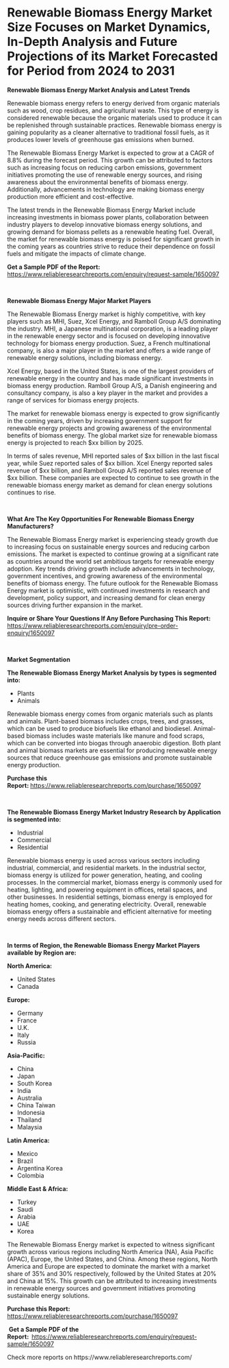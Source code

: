 <p><h1>Renewable Biomass Energy Market Size Focuses on Market Dynamics, In-Depth Analysis and Future Projections of its Market Forecasted for Period from 2024 to 2031</h1></p><p><strong>Renewable Biomass Energy Market Analysis and Latest Trends</strong></p>
<p><p>Renewable biomass energy refers to energy derived from organic materials such as wood, crop residues, and agricultural waste. This type of energy is considered renewable because the organic materials used to produce it can be replenished through sustainable practices. Renewable biomass energy is gaining popularity as a cleaner alternative to traditional fossil fuels, as it produces lower levels of greenhouse gas emissions when burned.</p><p>The Renewable Biomass Energy Market is expected to grow at a CAGR of 8.8% during the forecast period. This growth can be attributed to factors such as increasing focus on reducing carbon emissions, government initiatives promoting the use of renewable energy sources, and rising awareness about the environmental benefits of biomass energy. Additionally, advancements in technology are making biomass energy production more efficient and cost-effective.</p><p>The latest trends in the Renewable Biomass Energy Market include increasing investments in biomass power plants, collaboration between industry players to develop innovative biomass energy solutions, and growing demand for biomass pellets as a renewable heating fuel. Overall, the market for renewable biomass energy is poised for significant growth in the coming years as countries strive to reduce their dependence on fossil fuels and mitigate the impacts of climate change.</p></p>
<p><strong>Get a Sample PDF of the Report:&nbsp;</strong> <a href="https://www.reliableresearchreports.com/enquiry/request-sample/1650097">https://www.reliableresearchreports.com/enquiry/request-sample/1650097</a></p>
<p>&nbsp;</p>
<p><strong>Renewable Biomass Energy Major Market Players</strong></p>
<p><p>The Renewable Biomass Energy market is highly competitive, with key players such as MHI, Suez, Xcel Energy, and Ramboll Group A/S dominating the industry. MHI, a Japanese multinational corporation, is a leading player in the renewable energy sector and is focused on developing innovative technology for biomass energy production. Suez, a French multinational company, is also a major player in the market and offers a wide range of renewable energy solutions, including biomass energy.</p><p>Xcel Energy, based in the United States, is one of the largest providers of renewable energy in the country and has made significant investments in biomass energy production. Ramboll Group A/S, a Danish engineering and consultancy company, is also a key player in the market and provides a range of services for biomass energy projects.</p><p>The market for renewable biomass energy is expected to grow significantly in the coming years, driven by increasing government support for renewable energy projects and growing awareness of the environmental benefits of biomass energy. The global market size for renewable biomass energy is projected to reach $xx billion by 2025.</p><p>In terms of sales revenue, MHI reported sales of $xx billion in the last fiscal year, while Suez reported sales of $xx billion. Xcel Energy reported sales revenue of $xx billion, and Ramboll Group A/S reported sales revenue of $xx billion. These companies are expected to continue to see growth in the renewable biomass energy market as demand for clean energy solutions continues to rise.</p></p>
<p>&nbsp;</p>
<p><strong>What Are The Key Opportunities For Renewable Biomass Energy Manufacturers?</strong></p>
<p><p>The Renewable Biomass Energy market is experiencing steady growth due to increasing focus on sustainable energy sources and reducing carbon emissions. The market is expected to continue growing at a significant rate as countries around the world set ambitious targets for renewable energy adoption. Key trends driving growth include advancements in technology, government incentives, and growing awareness of the environmental benefits of biomass energy. The future outlook for the Renewable Biomass Energy market is optimistic, with continued investments in research and development, policy support, and increasing demand for clean energy sources driving further expansion in the market.</p></p>
<p><strong>Inquire or Share Your Questions If Any Before Purchasing This Report:</strong> <a href="https://www.reliableresearchreports.com/enquiry/pre-order-enquiry/1650097">https://www.reliableresearchreports.com/enquiry/pre-order-enquiry/1650097</a></p>
<p>&nbsp;</p>
<p><strong>Market Segmentation</strong></p>
<p><strong>The Renewable Biomass Energy Market Analysis by types is segmented into:</strong></p>
<p><ul><li>Plants</li><li>Animals</li></ul></p>
<p><p>Renewable biomass energy comes from organic materials such as plants and animals. Plant-based biomass includes crops, trees, and grasses, which can be used to produce biofuels like ethanol and biodiesel. Animal-based biomass includes waste materials like manure and food scraps, which can be converted into biogas through anaerobic digestion. Both plant and animal biomass markets are essential for producing renewable energy sources that reduce greenhouse gas emissions and promote sustainable energy production.</p></p>
<p><strong>Purchase this Report:&nbsp;</strong><a href="https://www.reliableresearchreports.com/purchase/1650097">https://www.reliableresearchreports.com/purchase/1650097</a></p>
<p>&nbsp;</p>
<p><strong>The Renewable Biomass Energy Market Industry Research by Application is segmented into:</strong></p>
<p><ul><li>Industrial</li><li>Commercial</li><li>Residential</li></ul></p>
<p><p>Renewable biomass energy is used across various sectors including industrial, commercial, and residential markets. In the industrial sector, biomass energy is utilized for power generation, heating, and cooling processes. In the commercial market, biomass energy is commonly used for heating, lighting, and powering equipment in offices, retail spaces, and other businesses. In residential settings, biomass energy is employed for heating homes, cooking, and generating electricity. Overall, renewable biomass energy offers a sustainable and efficient alternative for meeting energy needs across different sectors.</p></p>
<p>&nbsp;</p>
<p><strong>In terms of Region, the Renewable Biomass Energy Market Players available by Region are:</strong></p>
<p>
    <p> <strong> North America: </strong>
        <ul>
            <li>United States</li>
            <li>Canada</li>
        </ul>
        </p> 
    <p> <strong> Europe: </strong>
        <ul>
            <li>Germany</li>
            <li>France</li>
            <li>U.K.</li>
            <li>Italy</li>
            <li>Russia</li>
        </ul>
        </p> 
    <p> <strong> Asia-Pacific: </strong>
        <ul>
            <li>China</li>
            <li>Japan</li>
            <li>South Korea</li>
            <li>India</li>
            <li>Australia</li>
            <li>China Taiwan</li>
            <li>Indonesia</li>
            <li>Thailand</li>
            <li>Malaysia</li>
        </ul>
        </p> 
    <p> <strong> Latin America: </strong>
        <ul>
            <li>Mexico</li>
            <li>Brazil</li>
            <li>Argentina Korea</li>
            <li>Colombia</li>
        </ul>
        </p> 
    <p> <strong> Middle East & Africa: </strong>
        <ul>
            <li>Turkey</li>
            <li>Saudi</li>
            <li>Arabia</li>
            <li>UAE</li>
            <li>Korea</li>
        </ul>
    </p>
    </p>
<p><p>The Renewable Biomass Energy market is expected to witness significant growth across various regions including North America (NA), Asia Pacific (APAC), Europe, the United States, and China. Among these regions, North America and Europe are expected to dominate the market with a market share of 35% and 30% respectively, followed by the United States at 20% and China at 15%. This growth can be attributed to increasing investments in renewable energy sources and government initiatives promoting sustainable energy solutions.</p></p>
<p><strong>Purchase this Report: </strong><a href="https://www.reliableresearchreports.com/purchase/1650097">https://www.reliableresearchreports.com/purchase/1650097</a></p>
<p>&nbsp;<strong>Get a Sample PDF of the Report:&nbsp;&nbsp;</strong><a href="https://www.reliableresearchreports.com/enquiry/request-sample/1650097">https://www.reliableresearchreports.com/enquiry/request-sample/1650097</a></p>
<p><strong></strong></p>
<p>Check more reports on https://www.reliableresearchreports.com/</p>